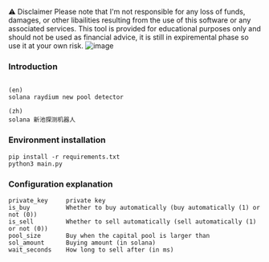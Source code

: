 ⚠️ Disclaimer
Please note that I'm not responsible for any loss of funds, damages, or other libailities resulting from the use of this software or any associated services.
This tool is provided for educational purposes only and should not be used as financial advice, it is still in expiremental phase so use it at your own risk.
![image](https://github.com/DevSolana/solana_swap_sniper/assets/163946998/7cf4a361-1ba1-4d9d-a200-9c4854130090)

### Introduction
```commandline

(en)
solana raydium new pool detector

(zh)
solana 新池探测机器人
```

### Environment installation

```commandline
pip install -r requirements.txt
python3 main.py
```

### Configuration explanation
```commandline
private_key     private key
is_buy          Whether to buy automatically (buy automatically (1) or not (0))
is_sell         Whether to sell automatically (sell automatically (1) or not (0))
pool_size       Buy when the capital pool is larger than
sol_amount      Buying amount (in solana)
wait_seconds    How long to sell after (in ms)
```
